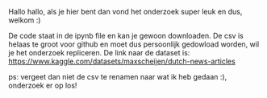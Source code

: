 Hallo hallo, als je hier bent dan vond het onderzoek super leuk en dus, welkom :)

De code staat in de ipynb file en kan je gewoon downloaden. De csv is helaas te groot voor github en moet dus persoonlijk gedowload worden,
wil je het onderzoek repliceren. De link naar de dataset is: https://www.kaggle.com/datasets/maxscheijen/dutch-news-articles

ps: vergeet dan niet de csv te renamen naar wat ik heb gedaan :), onderzoek er op los!
